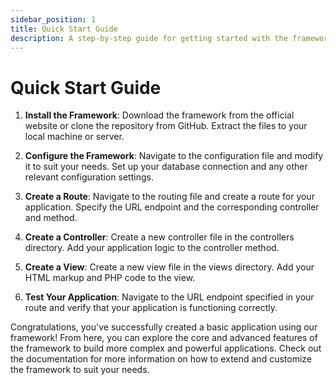 ```yaml
---
sidebar_position: 1
title: Quick Start Guide
description: A step-by-step guide for getting started with the framework.
---
```


# Quick Start Guide

1. **Install the Framework**: Download the framework from the official website or clone the repository from GitHub. Extract the files to your local machine or server.

2. **Configure the Framework**: Navigate to the configuration file and modify it to suit your needs. Set up your database connection and any other relevant configuration settings.

3. **Create a Route**: Navigate to the routing file and create a route for your application. Specify the URL endpoint and the corresponding controller and method.

4. **Create a Controller**: Create a new controller file in the controllers directory. Add your application logic to the controller method.

5. **Create a View**: Create a new view file in the views directory. Add your HTML markup and PHP code to the view.

6. **Test Your Application**: Navigate to the URL endpoint specified in your route and verify that your application is functioning correctly.

Congratulations, you've successfully created a basic application using our framework! From here, you can explore the core and advanced features of the framework to build more complex and powerful applications. Check out the documentation for more information on how to extend and customize the framework to suit your needs.
